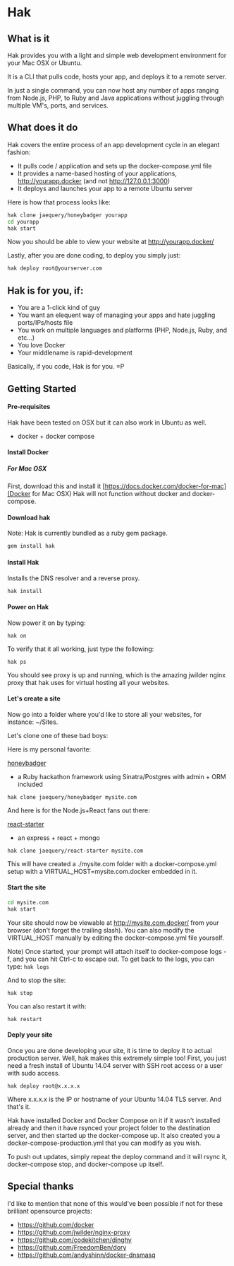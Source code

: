 # Hak

## What is it

Hak provides you with a light and simple web development environment for your Mac OSX or Ubuntu. 

It is a CLI that pulls code, hosts your app, and deploys it to a remote server.

In just a single command, you can now host any number of apps ranging from Node.js, PHP, to Ruby and Java applications without juggling through multiple VM's, ports, and services.

## What does it do

Hak covers the entire process of an app development cycle in an elegant fashion:

- It pulls code / application and sets up the docker-compose.yml file
- It provides a name-based hosting of your applications, http://yourapp.docker (and not http://127.0.0.1:3000)
- It deploys and launches your app to a remote Ubuntu server

Here is how that process looks like:

```sh
hak clone jaequery/honeybadger yourapp
cd yourapp
hak start
```

Now you should be able to view your website at http://yourapp.docker/

Lastly, after you are done coding, to deploy you simply just:

```sh
hak deploy root@yourserver.com
```

## Hak is for you, if:
- You are a 1-click kind of guy
- You want an elequent way of managing your apps and hate juggling ports/IPs/hosts file
- You work on multiple languages and platforms (PHP, Node.js, Ruby, and etc...)
- You love Docker 
- Your middlename is rapid-development

Basically, if you code, Hak is for you. =P

## Getting Started

#### Pre-requisites

Hak have been tested on OSX but it can also work in Ubuntu as well.
* docker + docker compose

#### Install Docker

##### For Mac OSX
First, download this and install it [https://docs.docker.com/docker-for-mac](Docker for Mac OSX)
Hak will not function without docker and docker-compose.

#### Download hak

Note: Hak is currently bundled as a ruby gem package.

```sh
gem install hak
```

#### Install Hak

Installs the DNS resolver and a reverse proxy.

```sh
hak install
```

#### Power on Hak

Now power it on by typing:

```
hak on
```

To verify that it all working, just type the following:

```
hak ps
```

You should see proxy is up and running, which is the amazing jwilder nginx proxy that hak uses for virtual hosting all your websites.

#### Let's create a site

Now go into a folder where you'd like to store all your websites, for instance: ~/Sites.

Let's clone one of these bad boys:

Here is my personal favorite:

[honeybadger](https://github.com/jaequery/honeybadger)
- a Ruby hackathon framework using Sinatra/Postgres with admin + ORM included
```
hak clone jaequery/honeybadger mysite.com
```

And here is for the Node.js+React fans out there:

[react-starter](https://github.com/jaequery/react-starter)
- an express + react + mongo
```
hak clone jaequery/react-starter mysite.com
```

This will have created a ./mysite.com folder with a docker-compose.yml setup with a VIRTUAL_HOST=mysite.com.docker embedded in it.

#### Start the site

```sh
cd mysite.com
hak start
```

Your site should now be viewable at http://mysite.com.docker/ from your browser (don't forget the trailing slash).
You can also modify the VIRTUAL_HOST manually by editing the docker-compose.yml file yourself.

Note) Once started, your prompt will attach itself to docker-compose logs -f, and you can hit Ctrl-c to escape out. 
To get back to the logs, you can type: ```hak logs```

And to stop the site:

```
hak stop
```

You can also restart it with:

```
hak restart
```

#### Deply your site

Once you are done developing your site, it is time to deploy it to actual production server.
Well, hak makes this extremely simple too!
First, you just need a fresh install of Ubuntu 14.04 server with SSH root access or a user with sudo access. 

```
hak deploy root@x.x.x.x
```

Where x.x.x.x is the IP or hostname of your Ubuntu 14.04 TLS server.
And that's it. 

Hak have installed Docker and Docker Compose on it if it wasn't installed already and then it have rsynced your project folder to the destination server, and then started up the docker-compose up. It also created you a docker-compose-production.yml that you can modify as you wish. 

To push out updates, simply repeat the deploy command and it will rsync it, docker-compose stop, and docker-compose up itself.

## Special thanks

I'd like to mention that none of this would've been possible if not for these brilliant opensource projects:

- https://github.com/docker
- https://github.com/jwilder/nginx-proxy
- https://github.com/codekitchen/dinghy
- https://github.com/FreedomBen/dory
- https://github.com/andyshinn/docker-dnsmasq
